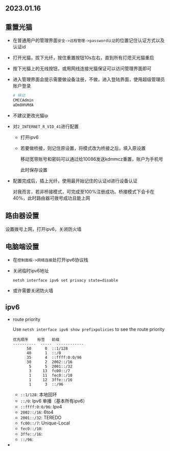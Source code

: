 2023.01.16
---

## 重置光猫

- 在普通用户的管理界面`安全->远程管理->password认证`的位置记住认证方式以及认证id

- 打开光猫，拔下光纤，按住重置按钮10s左右，直到所有灯熄灭光猫重启

- 按下光猫上的无线按钮，或用网线连接光猫保证可以访问管理界面即可

- 进入管理界面会提示需要做设备注册，不做，进入登陆界面，使用超级管理员账户登录

  ```bash
  # 移动
  CMCCAdmin 
  aDm8H%MdA
  ```

- 不建议更改光猫ip

- 对`2_INTERNET_R_VID_41`进行配置

  - 打开ipv6

  - 若要做桥接，则记住原设置，将模式改为桥接之后，填入原设置
    
    移动宽带账号和密码可以通过给10086发送kdmmcz重置，账户为手机号

    此时保存设置

- 配置完成后，插上光纤，使用最开始记住的认证id进行设备认证

  对我而言，若非桥接模式，可完成至100%注册成功。桥接模式下会卡在40%，此时路由器可拨号成功且能上网

## 路由器设置

  设置拨号上网，打开ipv6，关闭防火墙

## 电脑端设置

- 在`控制面板->网络连接`处打开ipv6协议栈

- 关闭临时ipv6地址
  ```
  netsh interface ipv6 set privacy state=disable
  ```

- 或许需要关闭防火墙

## ipv6

- route priority

  Use `netsh interface ipv6 show prefixpolicies` to see the route priority
  ```
  优先顺序    标签   前缀
  ----------  -----  ------------
        50      0  ::1/128
        40      1  ::/0
        35      4  ::ffff:0:0/96
        30      2  2002::/16
         5      5  2001::/32
         3     13  fc00::/7
         1     11  fec0::/10
         1     12  3ffe::/16
         1      3  ::/96
  ```
  - `::1/128`: 本地回环
  - `::/0`: Ipv6 单播（基本所有ipv6）
  - `::ffff:0:0/96`: Ipv4
  - `2002::/16`: 6to4
  - `2001::/32`: TEREDO
  - `fc00::/7`: Unique-Local
  - `fec0::/10`:
  - `3ffe::/16`:
  - `::/96`:

- 